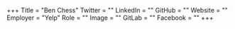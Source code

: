 +++
Title = "Ben Chess"
Twitter = ""
LinkedIn = ""
GitHub = ""
Website = ""
Employer = "Yelp"
Role = ""
Image = ""
GitLab = ""
Facebook = ""
+++
